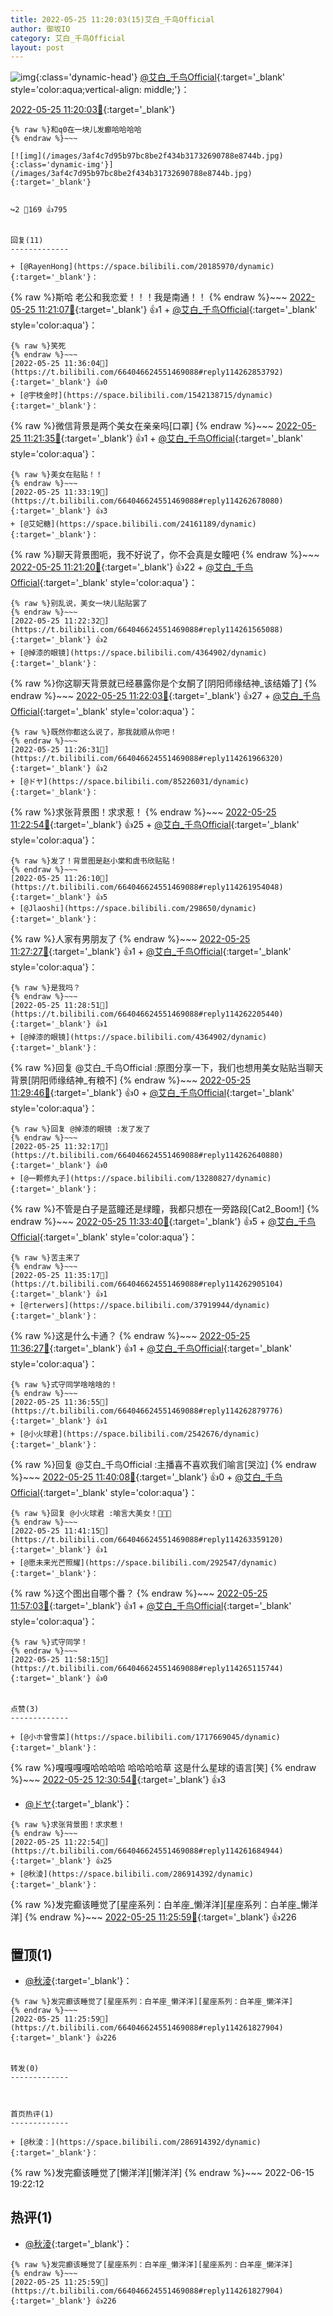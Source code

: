 ```yaml
---
title: 2022-05-25 11:20:03(15)艾白_千鸟Official
author: 御坂IO
category: 艾白_千鸟Official
layout: post
---
```


![img](/images/9ae8b9445fd0665cc014d9080156a45271be73c6.jpg){:class='dynamic-head'}
[@艾白_千鸟Official](https://space.bilibili.com/334537711/dynamic){:target='_blank' style='color:aqua;vertical-align: middle;'}：

[2022-05-25 11:20:03🔗](https://t.bilibili.com/664046624551469088){:target='_blank'}

~~~
{% raw %}和q0在一块儿发癫哈哈哈哈
{% endraw %}~~~

[![img](/images/3af4c7d95b97bc8be2f434b31732690788e8744b.jpg){:class='dynamic-img'}](/images/3af4c7d95b97bc8be2f434b31732690788e8744b.jpg){:target='_blank'}


↪️2 💬169 👍795


回复(11)
-------------

+ [@RayenHong](https://space.bilibili.com/20185970/dynamic){:target='_blank'}：
~~~
{% raw %}斯哈 老公和我恋爱！！！我是南通！！
{% endraw %}~~~
[2022-05-25 11:21:07🔗](https://t.bilibili.com/664046624551469088#reply114261422544){:target='_blank'} 👍1
    + [@艾白_千鸟Official](https://space.bilibili.com/334537711/dynamic){:target='_blank' style='color:aqua'}：
~~~
{% raw %}笑死
{% endraw %}~~~
[2022-05-25 11:36:04🔗](https://t.bilibili.com/664046624551469088#reply114262853792){:target='_blank'} 👍0
+ [@宇枝金时](https://space.bilibili.com/1542138715/dynamic){:target='_blank'}：
~~~
{% raw %}微信背景是两个美女在亲亲吗[口罩]
{% endraw %}~~~
[2022-05-25 11:21:35🔗](https://t.bilibili.com/664046624551469088#reply114261437392){:target='_blank'} 👍1
    + [@艾白_千鸟Official](https://space.bilibili.com/334537711/dynamic){:target='_blank' style='color:aqua'}：
~~~
{% raw %}美女在贴贴！！
{% endraw %}~~~
[2022-05-25 11:33:19🔗](https://t.bilibili.com/664046624551469088#reply114262678080){:target='_blank'} 👍3
+ [@艾妃糖](https://space.bilibili.com/24161189/dynamic){:target='_blank'}：
~~~
{% raw %}聊天背景图呃，我不好说了，你不会真是女瞳吧
{% endraw %}~~~
[2022-05-25 11:21:20🔗](https://t.bilibili.com/664046624551469088#reply114261472496){:target='_blank'} 👍22
    + [@艾白_千鸟Official](https://space.bilibili.com/334537711/dynamic){:target='_blank' style='color:aqua'}：
~~~
{% raw %}别乱说，美女一块儿贴贴罢了
{% endraw %}~~~
[2022-05-25 11:22:32🔗](https://t.bilibili.com/664046624551469088#reply114261565088){:target='_blank'} 👍2
+ [@掉漆的眼镜](https://space.bilibili.com/4364902/dynamic){:target='_blank'}：
~~~
{% raw %}你这聊天背景就已经暴露你是个女酮了[阴阳师缘结神_该结婚了]
{% endraw %}~~~
[2022-05-25 11:22:03🔗](https://t.bilibili.com/664046624551469088#reply114261551456){:target='_blank'} 👍27
    + [@艾白_千鸟Official](https://space.bilibili.com/334537711/dynamic){:target='_blank' style='color:aqua'}：
~~~
{% raw %}既然你都这么说了，那我就顺从你吧！
{% endraw %}~~~
[2022-05-25 11:26:31🔗](https://t.bilibili.com/664046624551469088#reply114261966320){:target='_blank'} 👍2
+ [@ドヤ](https://space.bilibili.com/85226031/dynamic){:target='_blank'}：
~~~
{% raw %}求张背景图！求求惹！
{% endraw %}~~~
[2022-05-25 11:22:54🔗](https://t.bilibili.com/664046624551469088#reply114261684944){:target='_blank'} 👍25
    + [@艾白_千鸟Official](https://space.bilibili.com/334537711/dynamic){:target='_blank' style='color:aqua'}：
~~~
{% raw %}发了！背景图是赵小棠和虞书欣贴贴！
{% endraw %}~~~
[2022-05-25 11:26:10🔗](https://t.bilibili.com/664046624551469088#reply114261954048){:target='_blank'} 👍5
+ [@Jlaoshi](https://space.bilibili.com/298650/dynamic){:target='_blank'}：
~~~
{% raw %}人家有男朋友了
{% endraw %}~~~
[2022-05-25 11:27:27🔗](https://t.bilibili.com/664046624551469088#reply114261998976){:target='_blank'} 👍1
    + [@艾白_千鸟Official](https://space.bilibili.com/334537711/dynamic){:target='_blank' style='color:aqua'}：
~~~
{% raw %}是我吗？
{% endraw %}~~~
[2022-05-25 11:28:51🔗](https://t.bilibili.com/664046624551469088#reply114262205440){:target='_blank'} 👍1
+ [@掉漆的眼镜](https://space.bilibili.com/4364902/dynamic){:target='_blank'}：
~~~
{% raw %}回复 @艾白_千鸟Official :原图分享一下，我们也想用美女贴贴当聊天背景[阴阳师缘结神_有粮不]
{% endraw %}~~~
[2022-05-25 11:29:46🔗](https://t.bilibili.com/664046624551469088#reply114262341392){:target='_blank'} 👍0
    + [@艾白_千鸟Official](https://space.bilibili.com/334537711/dynamic){:target='_blank' style='color:aqua'}：
~~~
{% raw %}回复 @掉漆的眼镜 :发了发了
{% endraw %}~~~
[2022-05-25 11:32:17🔗](https://t.bilibili.com/664046624551469088#reply114262640880){:target='_blank'} 👍0
+ [@一颗修丸子](https://space.bilibili.com/13280827/dynamic){:target='_blank'}：
~~~
{% raw %}不管是白子是蓝瞳还是绿瞳，我都只想在一旁路段[Cat2_Boom!]
{% endraw %}~~~
[2022-05-25 11:33:40🔗](https://t.bilibili.com/664046624551469088#reply114262690512){:target='_blank'} 👍5
    + [@艾白_千鸟Official](https://space.bilibili.com/334537711/dynamic){:target='_blank' style='color:aqua'}：
~~~
{% raw %}苦主来了
{% endraw %}~~~
[2022-05-25 11:35:17🔗](https://t.bilibili.com/664046624551469088#reply114262905104){:target='_blank'} 👍1
+ [@rterwers](https://space.bilibili.com/37919944/dynamic){:target='_blank'}：
~~~
{% raw %}这是什么卡通？
{% endraw %}~~~
[2022-05-25 11:36:27🔗](https://t.bilibili.com/664046624551469088#reply114262865696){:target='_blank'} 👍1
    + [@艾白_千鸟Official](https://space.bilibili.com/334537711/dynamic){:target='_blank' style='color:aqua'}：
~~~
{% raw %}式守同学啥啥啥的！
{% endraw %}~~~
[2022-05-25 11:36:55🔗](https://t.bilibili.com/664046624551469088#reply114262879776){:target='_blank'} 👍1
+ [@小火球君](https://space.bilibili.com/2542676/dynamic){:target='_blank'}：
~~~
{% raw %}回复 @艾白_千鸟Official :主播喜不喜欢我们喻言[哭泣]
{% endraw %}~~~
[2022-05-25 11:40:08🔗](https://t.bilibili.com/664046624551469088#reply114263380224){:target='_blank'} 👍0
    + [@艾白_千鸟Official](https://space.bilibili.com/334537711/dynamic){:target='_blank' style='color:aqua'}：
~~~
{% raw %}回复 @小火球君 :喻言大美女！🤤🤤🤤
{% endraw %}~~~
[2022-05-25 11:41:15🔗](https://t.bilibili.com/664046624551469088#reply114263359120){:target='_blank'} 👍1
+ [@愿未来光芒照耀](https://space.bilibili.com/292547/dynamic){:target='_blank'}：
~~~
{% raw %}这个图出自哪个番？
{% endraw %}~~~
[2022-05-25 11:57:03🔗](https://t.bilibili.com/664046624551469088#reply114265069824){:target='_blank'} 👍1
    + [@艾白_千鸟Official](https://space.bilibili.com/334537711/dynamic){:target='_blank' style='color:aqua'}：
~~~
{% raw %}式守同学！
{% endraw %}~~~
[2022-05-25 11:58:15🔗](https://t.bilibili.com/664046624551469088#reply114265115744){:target='_blank'} 👍0


点赞(3)
-------------

+ [@小ホ曾雪菜](https://space.bilibili.com/1717669045/dynamic){:target='_blank'}：
~~~
{% raw %}嘎嘎嘎嘎哈哈哈哈
哈哈哈哈草
这是什么星球的语言[笑]
{% endraw %}~~~
[2022-05-25 12:30:54🔗](https://t.bilibili.com/664046624551469088#reply114269409360){:target='_blank'} 👍3
+ [@ドヤ](https://space.bilibili.com/85226031/dynamic){:target='_blank'}：
~~~
{% raw %}求张背景图！求求惹！
{% endraw %}~~~
[2022-05-25 11:22:54🔗](https://t.bilibili.com/664046624551469088#reply114261684944){:target='_blank'} 👍25
+ [@秋淩](https://space.bilibili.com/286914392/dynamic){:target='_blank'}：
~~~
{% raw %}发完癫该睡觉了[星座系列：白羊座_懒洋洋][星座系列：白羊座_懒洋洋]
{% endraw %}~~~
[2022-05-25 11:25:59🔗](https://t.bilibili.com/664046624551469088#reply114261827904){:target='_blank'} 👍226


置顶(1)
-------------

+ [@秋淩](https://space.bilibili.com/286914392/dynamic){:target='_blank'}：
~~~
{% raw %}发完癫该睡觉了[星座系列：白羊座_懒洋洋][星座系列：白羊座_懒洋洋]
{% endraw %}~~~
[2022-05-25 11:25:59🔗](https://t.bilibili.com/664046624551469088#reply114261827904){:target='_blank'} 👍226


转发(0)
-------------



首页热评(1)
-------------

+ [@秋淩：](https://space.bilibili.com/286914392/dynamic){:target='_blank'}：
~~~
{% raw %}发完癫该睡觉了[懒洋洋][懒洋洋]
{% endraw %}~~~
2022-06-15 19:22:12


热评(1)
-------------

+ [@秋淩](https://space.bilibili.com/286914392/dynamic){:target='_blank'}：
~~~
{% raw %}发完癫该睡觉了[星座系列：白羊座_懒洋洋][星座系列：白羊座_懒洋洋]
{% endraw %}~~~
[2022-05-25 11:25:59🔗](https://t.bilibili.com/664046624551469088#reply114261827904){:target='_blank'} 👍226


